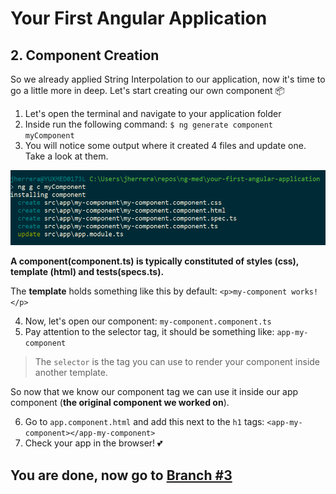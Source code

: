 # Your First Angular Application

## 2. Component Creation

So we already applied String Interpolation to our application, now it's time to go a little more in deep. Let's start creating our own component 📦

1. Let's open the terminal and navigate to your application folder
2. Inside run the following command: `$ ng generate component myComponent`
3. You will notice some output where it created 4 files and update one. Take a look at them.

![Output](output.png)

**A component(component.ts) is typically constituted of styles (css), template (html) and tests(specs.ts).**

The **template** holds something like this by default: `<p>my-component works!</p>`

4. Now, let's open our component: `my-component.component.ts`
5. Pay attention to the selector tag, it should be something like: `app-my-component`

> The `selector` is the tag you can use to render your component inside another template. 

So now that we know our component tag we can use it inside our app component (**the original component we worked on**).

6. Go to `app.component.html` and add this next to the `h1` tags: `<app-my-component></app-my-component>`
7. Check your app in the browser! 💕

## You are done, now go to [Branch #3](https://github.com/jdjuan/your-first-angular-application/tree/3)
